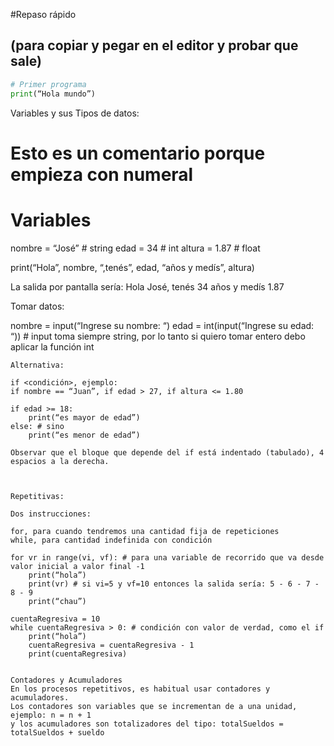 #Repaso rápido 
## (para copiar y pegar en el editor y probar que sale)

```py
# Primer programa 
print(“Hola mundo”)
```

Variables y sus Tipos de datos:
# Esto es un comentario porque empieza con numeral
# Variables
nombre = “José” # string
edad = 34 # int
altura = 1.87 # float

print(“Hola”, nombre, “,tenés”, edad, “años y medís”, altura)

La salida por pantalla sería: Hola José, tenés 34 años y medís 1.87


Tomar datos:

nombre = input(“Ingrese su nombre: “)
edad = int(input(“Ingrese su edad: “))  # input toma siempre string, por lo tanto si quiero tomar entero debo aplicar la función int 

```
Alternativa:

if <condición>, ejemplo: 
if nombre == “Juan”, if edad > 27, if altura <= 1.80

if edad >= 18:
	print(“es mayor de edad”)
else: # sino
	print(“es menor de edad”)

Observar que el bloque que depende del if está indentado (tabulado), 4 espacios a la derecha.



Repetitivas:

Dos instrucciones:

for, para cuando tendremos una cantidad fija de repeticiones
while, para cantidad indefinida con condición

for vr in range(vi, vf): # para una variable de recorrido que va desde valor inicial a valor final -1
	print(“hola”)
	print(vr) # si vi=5 y vf=10 entonces la salida sería: 5 - 6 - 7 - 8 - 9
	print(“chau”)

cuentaRegresiva = 10
while cuentaRegresiva > 0: # condición con valor de verdad, como el if
	print(“hola”)
	cuentaRegresiva = cuentaRegresiva - 1
	print(cuentaRegresiva)


Contadores y Acumuladores
En los procesos repetitivos, es habitual usar contadores y acumuladores.
Los contadores son variables que se incrementan de a una unidad, ejemplo: n = n + 1
y los acumuladores son totalizadores del tipo: totalSueldos = totalSueldos + sueldo




